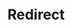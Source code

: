 ﻿---
layout: src/layouts/Redirect.astro
title: Redirect
redirect: https://octopus.com/docs/tenants
pubDate:  2023-01-01
navSearch: false
navSitemap: false
navMenu: false
---
